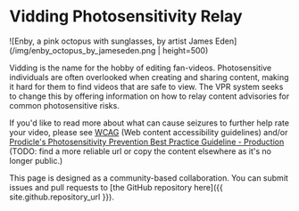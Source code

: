 # Vidding Photosensitivity Relay
![Enby, a pink octopus with sunglasses, by artist James Eden](/img/enby_octopus_by_jameseden.png | height=500)

 Vidding is the name for the hobby of editing fan-videos. Photosensitive individuals are often overlooked when creating and sharing content, making it hard for them to find videos that are safe to view. The VPR system seeks to change this by offering information on how to relay content advisories for common photosensitive risks.

If you'd like to read more about what can cause seizures to further help rate your video, please see [WCAG](https://www.w3.org/TR/UNDERSTANDING-WCAG20/seizure-does-not-violate.html) (Web content accessibility guidelines) and/or [Prodicle's Photosensitivity Prevention Best Practice Guideline - Production](https://web.archive.org/web/20211130113204/https://help.prodicle.com/hc/en-us/articles/360044218174-Photosensitivity-Prevention-Best-Practice-Guideline-Production) (TODO: find a more reliable url or copy the content elsewhere as it's no longer public.)

This page is designed as a community-based collaboration. You can submit issues and pull requests to [the GitHub repository here]({{ site.github.repository_url }}).
